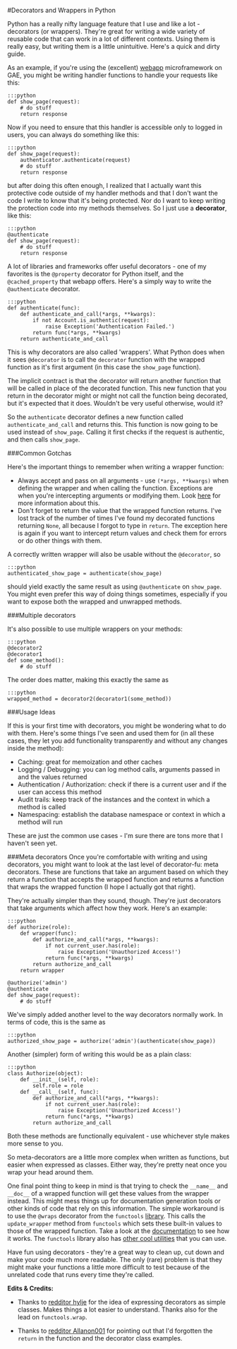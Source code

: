<!--
~~~
title: "Decorators and Wrappers in Python"
slug: /decorators-wrappers-python
date: 2011-12-30
publish: yes
tags: [python]
~~~
-->

#Decorators and Wrappers in Python

Python has a really nifty language feature that I use and like a lot - decorators (or wrappers). They're great for writing a wide variety of reusable code that can work in a lot of different contexts. Using them is really easy, but writing them is a little unintuitive. Here's a quick and dirty guide. 

As an example, if you're using the (excellent) [webapp](http://code.google.com/p/webapp-improved/) microframework on GAE, you might be writing handler functions to handle your requests like this:

    :::python
    def show_page(request):
        # do stuff
        return response

Now if you need to ensure that this handler is accessible only to logged in users, you can always do something like this:

    :::python
    def show_page(request):
        authenticator.authenticate(request)
        # do stuff
        return response

but after doing this often enough, I realized that I actually want this protective code outside of my handler methods and that I don't want the code I write to know that it's being protected. Nor do I want to keep writing the protection code into my methods themselves. So I just use a **decorator**, like this:
    
    :::python
    @authenticate
    def show_page(request):
        # do stuff
        return response

A lot of libraries and frameworks offer useful decorators - one of my favorites is the `@property` decorator for Python itself, and the `@cached_property` that webapp offers. Here's a simply way to write the `@authenticate` decorator. 

    :::python
    def authenticate(func):
        def authenticate_and_call(*args, **kwargs):
            if not Account.is_authentic(request): 
                raise Exception('Authentication Failed.')
            return func(*args, **kwargs)
        return authenticate_and_call

This is why decorators are also called 'wrappers'. What Python does when it sees `@decorator` is to call the `decorator` function with the wrapped function as it's first argument (in this case the `show_page` function). 

The implicit contract is that the decorator will return another function that will be called in place of the decorated function. 
This new function that you return in the decorator might or might not call the function being decorated, but it's expected that it does. Wouldn't be very useful otherwise, would it?

So the `authenticate` decorator defines a new function called `authenticate_and_call` and returns this. This function is now going to be used instead of `show_page`. Calling it first checks if the request is authentic, and then calls `show_page`.

###Common Gotchas

Here's the important things to remember when writing a wrapper function: 

* Always accept and pass on all arguments - use `(*args, **kwargs)` when defining the wrapper and when calling the function. Exceptions are when you're intercepting arguments or modifying them. Look [here](/packing-and-unpacking-arguments-in-python) for more information about this.
* Don't forget to return the value that the wrapped function returns. I've lost track of the number of times I've found my decorated functions returning `None`, all because I forgot to type in `return`. The exception here is again if you want to intercept return values and check them for errors or do other things with them. 

A correctly written wrapper will also be usable without the `@decorator`, so
    
    :::python
    authenticated_show_page = authenticate(show_page)

should yield exactly the same result as using `@authenticate` on `show_page`. You might even prefer this way of doing things sometimes, especially if you want to expose both the wrapped and unwrapped methods. 

###Multiple decorators

It's also possible to use multiple wrappers on your methods:
    
    :::python
    @decorator2
    @decorator1
    def some_method():
        # do stuff

The order does matter, making this exactly the same as 

    :::python
    wrapped_method = decorator2(decorator1(some_method))

###Usage Ideas

If this is your first time with decorators, you might be wondering what to do with them. Here's some things I've seen and used them for (in all these cases, they let you add functionality transparently and without any changes inside the method):

* Caching: great for memoization and other caches
* Logging / Debugging: you can log method calls, arguments passed in and the values returned
* Authentication / Authorization: check if there is a current user and if the user can access this method
* Audit trails: keep track of the instances and the context in which a method is called
* Namespacing: establish the database namespace or context in which a method will run

These are just the common use cases - I'm sure there are tons more that I haven't seen yet.

###Meta decorators
Once you're comfortable with writing and using decorators, you might want to look at the last level of decorator-fu: meta decorators. These are functions that take an argument based on which they return a function that accepts the wrapped function and returns a function that wraps the wrapped function (I hope I actually got that right).

They're actually simpler than they sound, though. They're just decorators that take arguments which affect how they work. Here's an example:

    :::python
    def authorize(role):
        def wrapper(func):
            def authorize_and_call(*args, **kwargs):
                if not current_user.has(role): 
                    raise Exception('Unauthorized Access!')
                return func(*args, **kwargs)
            return authorize_and_call
        return wrapper

    @authorize('admin')
    @authenticate
    def show_page(request):
        # do stuff

We've simply added another level to the way decorators normally work. In terms of code, this is the same as 

    :::python
    authorized_show_page = authorize('admin')(authenticate(show_page))

Another (simpler) form of writing this would be as a plain class:

    :::python
    class Authorize(object):
        def __init__(self, role):
            self.role = role        
        def __call__(self, func):
            def authorize_and_call(*args, **kwargs):
                if not current_user.has(role): 
                    raise Exception('Unauthorized Access!')
                return func(*args, **kwargs)
            return authorize_and_call

Both these methods are functionally equivalent - use whichever style makes more sense to you.             

So meta-decorators are a little more complex when written as functions, but easier when expressed as classes. Either way, they're pretty neat once you wrap your head around them. 

One final point thing to keep in mind is that trying to check the `__name__` and `__doc__` of a wrapped function will get these values from the wrapper instead. This might mess things up for documentation generation tools or other kinds of code that rely on this information. The simple workaround is to use the `@wraps` decorator from the `functools` [library](http://docs.python.org/library/functools.html#functools.update_wrapper). This calls the `update_wrapper` method from `functools` which sets these built-in values to those of the wrapped function. Take a look at the [documentation](http://docs.python.org/library/functools.html#functools.wraps) to see how it works. The `functools` library also has [other cool utilities](/partial-functions-in-python) that you can use. 

Have fun using decorators - they're a great way to clean up, cut down and make your code much more readable. The only (rare) problem is that they might make your functions a little more difficult to test because of the unrelated code that runs every time they're called. 

**Edits & Credits:**

* Thanks to [redditor hylje](http://www.reddit.com/r/Python/comments/nxjsp/decorators_and_wrappers_in_python/c3cqik6) for the idea of expressing decorators as simple classes. Makes things a lot easier to understand. Thanks also for the lead on `functools.wrap`.

* Thanks to [redditor Allanon001](http://www.reddit.com/r/Python/comments/nxjsp/decorators_and_wrappers_in_python/c3cx4pv) for pointing out that I'd forgotten the `return` in the function and the  decorator class examples. 











